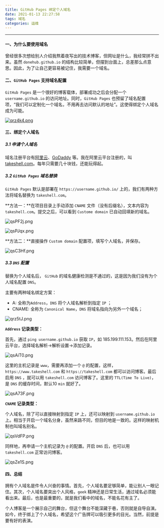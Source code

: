 ```yaml
---
title: GitHub Pages 绑定个人域名
date: 2021-01-13 22:27:58
tags: 域名
categories: 运维
---
```


-----

#### 一、为什么要使用域名

曾经很多次想给别人介绍我熬着夜写出的技术博客，但网址是什么，我经常拼不出来。虽然 `donehub.github.io` 的结构比较简单，但摆到台面上，总差那么点意思。因此，为了让自己更容易被记住，我需要一个域名。

#### 二、`GitHub Pages` 支持域名配置

`GitHub Pages` 是一个很好的博客载体，部署成功之后会分配一个 `username.github.io` 的访问地址。同时，`GitHub Pages` 也预留了域名配置项，“我们可以定制化一个域名，不用再去访问默认的地址”。这使得绑定个人域名成为可能。

[![qrz4k4.png](https://s1.ax1x.com/2022/03/28/qrz4k4.png)](https://imgtu.com/i/qrz4k4)

#### 三、绑定个人域名

##### 3.1 申请个人域名

域名注册平台有[阿里云](https://wanwang.aliyun.com/?spm=5176.19720258.J_8058803260.31.69832c4a5H4h10)、[GoDaddy](https://www.godaddy.com/zh-sg/domains/domain-name-search) 等。我在阿里云平台注册的，叫 [takeshell.com](https://www.takeshell.com)。每年只需要几十块钱，还能玩得起。

##### 3.2 `GitHub Pages` 域名替换

`GitHub Pages` 默认是部署在 `https://username.github.io/` 上的，我们有两种方法将域名替换为 `takeshell.com`。

**方法一：**在项目目录上手动添加 `CNAME` 文件（没有后缀名），文本内容为 `takeshell.com`。提交之后，可以看到 `Custome domain` 已自动回填新的域名。

![qsPF2j.png](https://s1.ax1x.com/2022/03/28/qsPF2j.png)

![qsPJqx.png](https://s1.ax1x.com/2022/03/28/qsPJqx.png)

**方法二：**直接操作 `Custom domain` 配置项，填写个人域名，并保存。

![qsC3Hf.png](https://s1.ax1x.com/2022/03/28/qsC3Hf.png)

##### 3.3 `DNS` 配置

替换为个人域名后， `GitHub` 的域名健康检测是不通过的，这是因为我们没有为个人域名配置 `DNS`。

主要有两种域名绑定方案：

 * A: 全称为`Address`，`DNS` 将个人域名解析到指定 `IP` ；
 * CNAME: 全称为 `Canonical Name`，`DNS` 将域名指向为另外一个域名；

![qrz5tJ.png](https://s1.ax1x.com/2022/03/28/qrz5tJ.png)

**`Address` 记录类型：**

首先，通过 `ping username.github.io` 获取 `IP`，如 185.199.111.153。然后在阿里云平台，选择域名解析->解析设置->添加记录。

![qsAiT0.png](https://s1.ax1x.com/2022/03/28/qsAiT0.png)

这里的主机记录是 `www`，需要再添加一个 `@` 的配置，这样， `https://www.takeshell.com` 和 `https://takeshell.com` 都可以访问博客。最后启用 `DNS` ，就可以用 `takeshell.com` 访问博客了。这里的 `TTL(Time To Live)`，是 `DNS` 的缓存时间，默认10 `min` 就好了。 

![qsA73F.png](https://s1.ax1x.com/2022/03/28/qsA73F.png)

**`CNAME` 记录类型：**

个人域名，除了可以直接映射到指定 `IP`  上，还可以映射到 `username.github.io` 上。相当于开启一个域名分身，虽然来路不同，但目的地是一致的。这样的映射机制也叫域名别名。

![qsVdFP.png](https://s1.ax1x.com/2022/03/28/qsVdFP.png)

同样地，再申请一个主机记录为 `@` 的配置。开启 `DNS` 后，也可以用 `takeshell.com` 正常访问博客。

![qsZe1S.png](https://s1.ax1x.com/2022/03/28/qsZe1S.png)

#### 四、总结

拥有个人域名是件令人兴奋的事情。首先，个人域名要足够简单，能让别人一眼记住。其次，个人域名要突出个人风格，`geek` 精神还是日常生活，通过域名必须能看出来。最后，也是最重要的，就是我们看中的域名，不能名花有主了。

个人博客是一个展示自己的舞台，但这个舞台不能深藏于巷，否则就是自导自演。如今，终于绑上了个人域名，希望这个广告牌可以吸引更多的目光。当然，前提是要有好的表演。